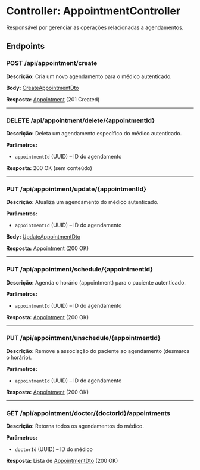 <h1>Controller: AppointmentController</h1>
<p>Responsável por gerenciar as operações relacionadas a agendamentos.</p>

<h2>Endpoints</h2>

<h3>POST /api/appointment/create</h3>
<p><strong>Descrição:</strong> Cria um novo agendamento para o médico autenticado.</p>
<p><strong>Body:</strong> <a href="https://github.com/EricksonLOOP/DoctorProject/blob/main/backend/src/main/java/org/edev/doctorappbackend/Doc/ModulesDoc/AppointmentDoc/CreateAppointmentDtoDoc.md">CreateAppointmentDto</a></p>
<p><strong>Resposta:</strong> <a href="https://github.com/EricksonLOOP/DoctorProject/blob/main/backend/src/main/java/org/edev/doctorappbackend/Doc/ModulesDoc/AppointmentDoc/AppointmentEntityDoc.md">Appointment</a> (201 Created)</p>

<hr>

<h3>DELETE /api/appointment/delete/{appointmentId}</h3>
<p><strong>Descrição:</strong> Deleta um agendamento específico do médico autenticado.</p>
<p><strong>Parâmetros:</strong></p>
<ul>
  <li><code>appointmentId</code> (UUID) – ID do agendamento</li>
</ul>
<p><strong>Resposta:</strong> 200 OK (sem conteúdo)</p>

<hr>

<h3>PUT /api/appointment/update/{appointmentId}</h3>
<p><strong>Descrição:</strong> Atualiza um agendamento do médico autenticado.</p>
<p><strong>Parâmetros:</strong></p>
<ul>
  <li><code>appointmentId</code> (UUID) – ID do agendamento</li>
</ul>
<p><strong>Body:</strong> <a href="https://github.com/EricksonLOOP/DoctorProject/blob/main/backend/src/main/java/org/edev/doctorappbackend/Doc/ModulesDoc/AppointmentDoc/UpdateAppointmentDtoDoc.md">UpdateAppointmentDto</a></p>
<p><strong>Resposta:</strong> <a href="https://github.com/EricksonLOOP/DoctorProject/blob/main/backend/src/main/java/org/edev/doctorappbackend/Doc/ModulesDoc/AppointmentDoc/AppointmentEntityDoc.md">Appointment</a> (200 OK)</p>

<hr>

<h3>PUT /api/appointment/schedule/{appointmentId}</h3>
<p><strong>Descrição:</strong> Agenda o horário (appointment) para o paciente autenticado.</p>
<p><strong>Parâmetros:</strong></p>
<ul>
  <li><code>appointmentId</code> (UUID) – ID do agendamento</li>
</ul>
<p><strong>Resposta:</strong> <a href="https://github.com/EricksonLOOP/DoctorProject/blob/main/backend/src/main/java/org/edev/doctorappbackend/Doc/ModulesDoc/AppointmentDoc/AppointmentEntityDoc.md">Appointment</a> (200 OK)</p>

<hr>

<h3>PUT /api/appointment/unschedule/{appointmentId}</h3>
<p><strong>Descrição:</strong> Remove a associação do paciente ao agendamento (desmarca o horário).</p>
<p><strong>Parâmetros:</strong></p>
<ul>
  <li><code>appointmentId</code> (UUID) – ID do agendamento</li>
</ul>
<p><strong>Resposta:</strong> <a href="https://github.com/EricksonLOOP/DoctorProject/blob/main/backend/src/main/java/org/edev/doctorappbackend/Doc/ModulesDoc/AppointmentDoc/AppointmentEntityDoc.md">Appointment</a> (200 OK)</p>

<hr>

<h3>GET /api/appointment/doctor/{doctorId}/appointments</h3>
<p><strong>Descrição:</strong> Retorna todos os agendamentos do médico.</p>
<p><strong>Parâmetros:</strong></p>
<ul>
  <li><code>doctorId</code> (UUID) – ID do médico</li>
</ul>
<p><strong>Resposta:</strong> Lista de <a href="https://github.com/EricksonLOOP/DoctorProject/blob/main/backend/src/main/java/org/edev/doctorappbackend/Doc/ModulesDoc/AppointmentDoc/AppointmentDtoDoc.md">AppointmentDto</a> (200 OK)</p>
